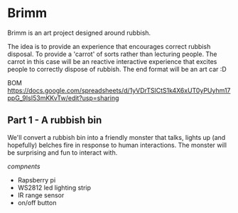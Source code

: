 # Brimm
Brimm is an art project designed around rubbish.

The idea is to provide an experience that encourages correct rubbish disposal. To provide a 'carrot' of sorts rather than lecturing people. The carrot in this case will be an reactive interactive experience that excites people to correctly dispose of rubbish. The end format will be an art car :D

BOM
https://docs.google.com/spreadsheets/d/1yVDrTSlCtS1k4X6xUT0yPUyhm17ppG_9IsI53mKKvTw/edit?usp=sharing

## Part 1 - A rubbish bin
We'll convert a rubbish bin into a friendly monster that talks, lights up (and hopefully) belches fire in response to human interactions. The monster will be surprising and fun to interact with. 

*compnents* 
* Rapsberry pi
* WS2812 led lighting strip
* IR range sensor
* on/off button
